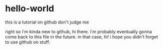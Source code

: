 # hello-world
this is a tutorial on github don't judge me

right so i'm kinda new to github, hi there.
i'm probably eventually gonna come back to this file in the future.
in that case, hi! i hope you didn't forget to use github on stuff.
